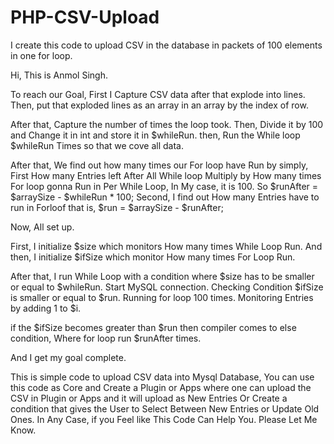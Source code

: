 # PHP-CSV-Upload
I create this code to upload CSV in the database in packets of 100 elements in one for loop.

Hi,
This is Anmol Singh.

To reach our Goal,
First I Capture CSV data after that explode into lines.
Then, put that exploded lines as an array in an array by the index of row.

After that, Capture the number of times the loop took.
Then, Divide it by 100 and Change it in int and store it in $whileRun.
then, Run the While loop $whileRun Times so that we cove all data.

After that, We find out how many times our For loop have Run by simply,
First How many Entries left After All While loop Multiply by How many times For loop gonna Run in Per While Loop, In My case, it is 100.
So $runAfter = $arraySize - $whileRun * 100;
Second, I find out How many Entries have to run in Forloof that is,
$run = $arraySize - $runAfter;


Now, All set up.

First, I initialize $size which monitors How many times While Loop Run.
And then, I initialize $ifSize which monitor How many times For Loop Run.

After that,
I run While Loop with a condition where $size has to be smaller or equal to $whileRun.
Start MySQL connection.
Checking Condition $ifSize is smaller or equal to $run.
Running for loop 100 times.
Monitoring Entries by adding 1 to $i.

if the $ifSize becomes greater than $run then compiler comes to else condition,
Where for loop run $runAfter times.

And I get my goal complete.


This is simple code to upload CSV data into Mysql Database, 
You can use this code as Core and Create a Plugin or Apps where one can upload the CSV in Plugin or Apps and it will upload as New Entries
Or Create a condition that gives the User to Select Between New Entries or Update Old Ones.
In Any Case, if you Feel like This Code Can Help You. Please Let Me Know.
